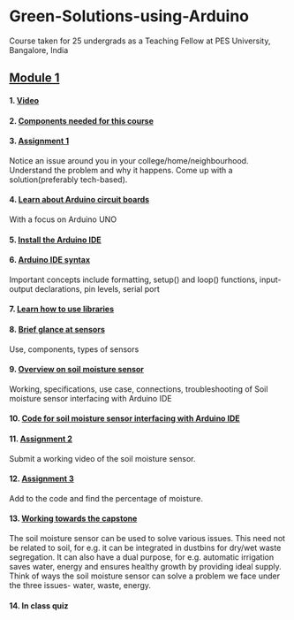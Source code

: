 # Green-Solutions-using-Arduino
Course taken for 25 undergrads as a Teaching Fellow at PES University, Bangalore, India

## [Module 1](/Module%201)

#### 1. [Video](/Module%201/Module1%20video.mp4)

#### 2. [Components needed for this course](/Module%201/Components%20required.xlsx)

#### 3. [Assignment 1](/Module%201/Assignments/Assignment%201.docx)

Notice an issue around you in your college/home/neighbourhood. Understand the problem and why it happens. Come up with a solution(preferably tech-based).

#### 4. [Learn about Arduino circuit boards](/Module%201/Arduino%20UNO%20circuit%20board.pptx)

With a focus on Arduino UNO

#### 5. [Install the Arduino IDE](/Module%201/Installing%20IDE.html)

#### 6. [Arduino IDE syntax](/Module%201/Syntax.pptx)

Important concepts include formatting, setup() and loop() functions, input-output declarations, pin levels, serial port

#### 7. [Learn how to use libraries](/Module%201/Using%20libraries.mov)

#### 8. [Brief glance at sensors](/Module%201/Sensors.pptx)

Use, components, types of sensors

#### 9. [Overview on soil moisture sensor](/Module%201/Soil%20moisture%20sensor.docx)

Working, specifications, use case, connections, troubleshooting of Soil moisture sensor interfacing with Arduino IDE

#### 10. [Code for soil moisture sensor interfacing with Arduino IDE](/Module%201/SoilCode)

#### 11. [Assignment 2](/Module%201/Assignments/Assignment%202.docx)

Submit a working video of the soil moisture sensor.

#### 12. [Assignment 3](/Module%201/Assignments/Assignment%203.docx)

Add to the code and find the percentage of moisture.

#### 13. [Working towards the capstone](/Module%201/Working%20towards%20the%20capstone.docx)

The soil moisture sensor can be used to solve various issues. This need not be related to soil, for e.g. it can be integrated in dustbins for dry/wet waste segregation. It can also have a dual purpose, for e.g. automatic irrigation saves water, energy and ensures healthy growth by providing ideal supply. Think of ways the soil moisture sensor can solve a problem we face under the three issues- water, waste, energy.

#### 14. In class quiz
